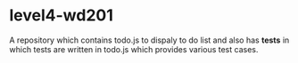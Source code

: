 # level4-wd201
A repository which contains todo.js to dispaly to do list and also has __tests__ in which tests are written in todo.js which provides various test cases.
